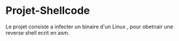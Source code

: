 # Projet-Shellcode

Le projet consiste a infecter un binaire d'un Linux ,  pour obetnair une reverse shell ecrit en asm.
